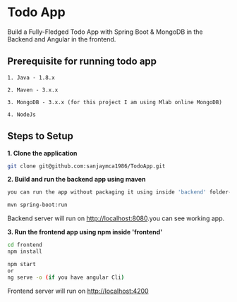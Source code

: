 # Todo App

Build a Fully-Fledged Todo App with Spring Boot & MongoDB in the Backend and Angular in the frontend.

## Prerequisite for running todo app

	1. Java - 1.8.x

	2. Maven - 3.x.x

	3. MongoDB - 3.x.x (for this project I am using Mlab online MongoDB)
	
	4. NodeJs

## Steps to Setup

**1. Clone the application**

```bash
git clone git@github.com:sanjaymca1986/TodoApp.git
```

**2. Build and run the backend app using maven**

```bash
you can run the app without packaging it using inside 'backend' folder-
```

```bash
mvn spring-boot:run
```
Backend server will run on <http://localhost:8080>.you can see working app.

**3. Run the frontend app using npm inside 'frontend'**

```bash
cd frontend
npm install
```

```bash
npm start 
or 
ng serve -o (if you have angular Cli)
```

Frontend server will run on <http://localhost:4200>
